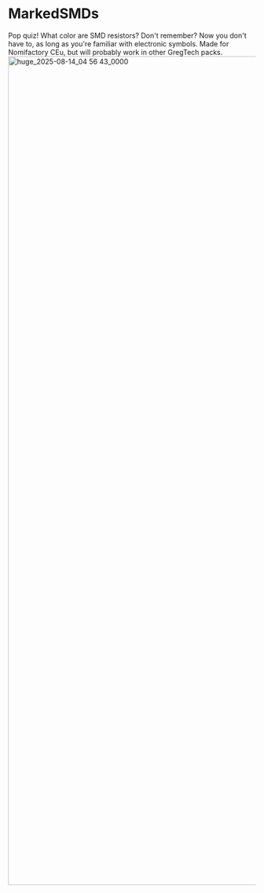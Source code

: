 # MarkedSMDs
Pop quiz! What color are SMD resistors? Don't remember? Now you don't have to, as long as you're familiar with electronic symbols.
Made for Nomifactory CEu, but will probably work in other GregTech packs.
<img width="2106" height="1687" alt="huge_2025-08-14_04 56 43_0000" src="https://github.com/user-attachments/assets/87f459ee-dfb9-44cf-9327-4cd17770c022" />
